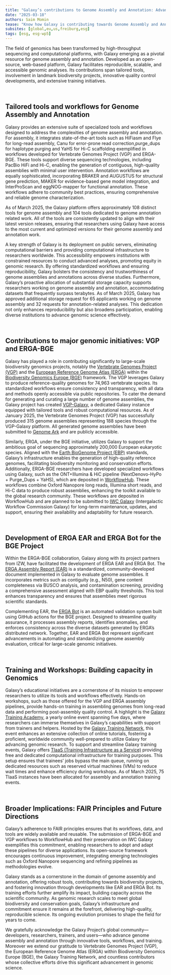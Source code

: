 ```yaml
---
title: "Galaxy’s contributions to Genome Assembly and Annotation: Advancing Genomic Science"
date: "2025-03-18"
authors: Saim Momin
tease: "Know how Galaxy is contributing towards Genome Assembly and Annotation with cutting-edge tools, global biodiversity projects, and training initiatives"
subsites: [global,eu,us,freiburg,esg]
tags: [esg, esg-wp5]
---
```


The field of genomics has been transformed by high-throughput sequencing and computational platforms, with Galaxy emerging as a pivotal resource for genome assembly and annotation. Developed as an open-source, web-based platform, Galaxy facilitates reproducible, scalable, and accessible genomic analyses. Its contributions span tailored tools, involvement in landmark biodiversity projects, innovative quality control developments, and extensive training initiatives.

<br>

**<h2>Tailored tools and workflows for Genome Assembly and Annotation</h2>**

Galaxy provides an extensive suite of specialized tools and workflows designed to address the complexities of genome assembly and annotation. For assembly, it integrates state-of-the-art tools such as HiFiasm and Flye for long-read assembly, Canu for error-prone read correction,purge_dups for haplotype purging and YaHS for Hi-C scaffolding exemplified in workflows developed for Vertebrate Genomes Project (VGP) and ERGA-BGE.  These tools support diverse sequencing technologies, including PacBio HiFi and Hi-C, enabling the generation of contiguous, high-quality assemblies with minimal user intervention. Annotation workflows are equally sophisticated, incorporating BRAKER and AUGUSTUS for structural gene prediction, MAKER for evidence-based gene model integration, and InterProScan and eggNOG-mapper for functional annotation. These workflows adhere to community best practices, ensuring comprehensive and reliable genome characterization.

As of March 2025, the Galaxy platform offers approximately 108 distinct tools for genome assembly and 104 tools dedicated to genome annotation related work. All of the tools are consistently updated to align with their latest version releases, ensuring that researchers using Galaxy have access to the most current and optimized versions for their genome assembly and annotation work.

A key strength of Galaxy is its deployment on public servers, eliminating computational barriers and providing computational infrastructure to researchers worldwide. This accessibility empowers institutions with constrained resources to conduct advanced analyses, promoting equity in genomic research. By offering standardized workflows and ensuring reproducibility, Galaxy bolsters the consistency and trustworthiness of genome assemblies and annotations across diverse studies. Furthermore, Galaxy’s proactive allocation of substantial storage capacity supports researchers working on genome assembly and annotation, accommodating datasets that frequently surpass terabytes. As of March 2025, Galaxy has approved additional storage request for 65 applicants working on genome assembly and 32 requests for annotation-related analyses. This dedication not only enhances reproducibility but also broadens participation, enabling diverse institutions to advance genomic science effectively.

<br>

**<h2>Contributions to major genomic initiatives: VGP and ERGA-BGE</h2>**

Galaxy has played a role in contributing significantly to large-scale biodiversity genomics projects, notably the [Vertebrate Genomes Project (VGP)](https://vertebrategenomesproject.org/) and the [European Reference Genome Atlas (ERGA)](https://www.erga-biodiversity.eu/) within the [Biodiversity Genomics Europe (BGE)](https://biodiversitygenomics.eu/) framework. The VGP leverages Galaxy to produce reference-quality genomes for 74,963 vertebrate species. Its standardized workflows ensure consistency and transparency, with all data and methods openly accessible via public repositories. To cater the demand for generating and curating a large number of genome assemblies, the Galaxy project has created [VGP-Galaxy](https://vgp.usegalaxy.org/), a dedicated Galaxy instance equipped with tailored tools and robust computational resources. As of January 2025, the Vertebrate Genomes Project (VGP) has successfully produced 315 genome assemblies representing 188 species through the VGP-Galaxy platform. All generated genome assemblies have been submitted to [Genome Ark](https://www.genomeark.org/) and are publicly accessible. 

Similarly, ERGA, under the BGE initiative, utilizes Galaxy to support the ambitious goal of sequencing approximately 200,000 European eukaryotic species. Aligned with the [Earth BioGenome Project (EBP)](https://www.earthbiogenome.org/) standards, Galaxy’s infrastructure enables the generation of high-quality reference genomes, facilitating biodiversity monitoring and conservation efforts. Additionally, ERGA-BGE researchers have developed specialized workflows using Galaxy, such as the ONT+Illumina & HiC pipeline (NextDenovo-HyPo + Purge_Dups + YaHS), which are deposited in [WorkflowHub](https://workflowhub.eu/workflows?filter%5Btag%5D=ERGA&filter%5Bworkflow_type%5D=galaxy). These workflows combine Oxford Nanopore long reads, Illumina short reads, and Hi-C data to produce robust assemblies, enhancing the toolkit available to the global research community. These workflows are deposited in WorkflowHub and are planned to be submitted to [IWC Galaxy](https://iwc.galaxyproject.org/) (Intergalactic Workflow Commission Galaxy) for long-term maintenance, updates, and support, ensuring their availability and adaptability for future research. 

<br>

**<h2>Development of ERGA EAR and ERGA Bot for the BGE Project</h2>**

Within the ERGA-BGE collaboration, Galaxy along with its project partners from IZW, have facilitated the development of ERGA EAR and ERGA Bot. The [ERGA Assembly Report (EAR)](https://galaxyproject.org/news/2024-09-19-erga-ear/) is a standardized, community-developed document implemented in Galaxy to evaluate genome assemblies. It incorporates metrics such as contiguity (e.g., N50), gene content completeness via BUSCO analysis, and contamination screening, providing a comprehensive assessment aligned with EBP quality thresholds. This tool enhances transparency and ensures that assemblies meet rigorous scientific standards.

Complementing EAR, the [ERGA Bot](https://galaxyproject.org/news/2026-03-07-erga-bot/) is an automated validation system built using GitHub actions for the BGE project. Designed to streamline quality assurance, it processes assembly reports, identifies anomalies, and enforces consistency across the diverse datasets generated by ERGA’s distributed network. Together, EAR and ERGA Bot represent significant advancements in automating and standardizing genome assembly evaluation, critical for large-scale genomic initiatives.

<br>

**<h2>Training and Workshops: Building capacity in Genomics**</h2>

Galaxy’s educational initiatives are a cornerstone of its mission to empower researchers to utilize its tools and workflows effectively. Hands-on workshops, such as those offered for the VGP and ERGA assembly pipelines, provide hands-on training in assembling genomes from long-read data and performing post-assembly quality control. 
A highlight is the [Galaxy Training Academy](https://training.galaxyproject.org/training-material/events/2025-05-12-galaxy-academy-2025.html), a yearly online event spanning five days, where researchers can immerse themselves in Galaxy’s capabilities with support from trainers and helpers. Hosted by the [Galaxy Training Network](http://training.galaxyproject.org), this event enhances an extensive collection of online tutorials, fostering a proficient, worldwide community well-prepared to utilize Galaxy for advancing genomic research. To support and streamline Galaxy training events, Galaxy offers [TIaaS (Training Infrastructure as a Service)](https://usegalaxy-eu.github.io/tiaas.html) providing free and dedicated computational infrastructure for training purposes. This setup ensures that trainees’ jobs bypass the main queue, running on dedicated resources such as reserved virtual machines (VMs) to reduce wait times and enhance efficiency during workshops. As of March 2025, 75 TIaaS instances have been allocated for assembly and annotation training events.

<br>

**<h2>Broader Implications: FAIR Principles and Future Directions**</h2>

Galaxy’s adherence to FAIR principles ensures that its workflows, data, and tools are widely available and reusable. The submission of ERGA-BGE and VGP workflows to WorkflowHub and their preservation on IWC Galaxy exemplifies this commitment, enabling researchers to adopt and adapt these pipelines for diverse applications. Its open-source framework encourages continuous improvement, integrating emerging technologies such as Oxford Nanopore sequencing and refining pipelines as methodologies evolve. 

Galaxy stands as a cornerstone in the domain of genome assembly and annotation, offering robust tools, contributing towards biodiversity projects, and fostering innovation through developments like EAR and ERGA Bot. Its training efforts further amplify its impact, building capacity across the scientific community. As genomic research scales to meet global biodiversity and conservation goals, Galaxy’s infrastructure and commitment ensure it remains at the forefront, delivering high-quality, reproducible science. Its ongoing evolution promises to shape the field for years to come.


We gratefully acknowledge the Galaxy Project’s global community—developers, researchers, trainers, and users—who advance genome assembly and annotation through innovative tools, workflows, and training. Moreover we extend our gratitude to Vertebrate Genomes Project (VGP), the European Reference Genome Atlas (ERGA) within Biodiversity Genomics Europe (BGE), the Galaxy Training Network, and countless contributors whose collective efforts drive this significant advancement in genomic science.